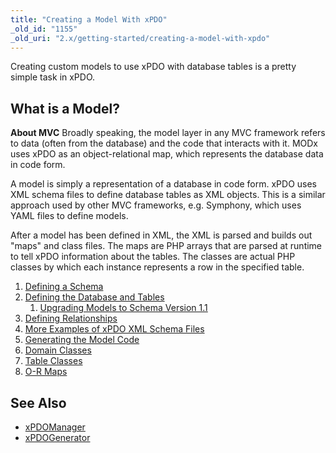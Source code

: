 ```yaml
---
title: "Creating a Model With xPDO"
_old_id: "1155"
_old_uri: "2.x/getting-started/creating-a-model-with-xpdo"
---
```


Creating custom models to use xPDO with database tables is a pretty simple task in xPDO.

## What is a Model?

**About MVC**
Broadly speaking, the model layer in any MVC framework refers to data (often from the database) and the code that interacts with it. MODx uses xPDO as an object-relational map, which represents the database data in code form.

A model is simply a representation of a database in code form. xPDO uses XML schema files to define database tables as XML objects. This is a similar approach used by other MVC frameworks, e.g. Symphony, which uses YAML files to define models.

After a model has been defined in XML, the XML is parsed and builds out "maps" and class files. The maps are PHP arrays that are parsed at runtime to tell xPDO information about the tables. The classes are actual PHP classes by which each instance represents a row in the specified table.

1. [Defining a Schema](xpdo/getting-started/creating-a-model-with-xpdo/defining-a-schema)
  1. [Defining the Database and Tables](xpdo/getting-started/creating-a-model-with-xpdo/defining-a-schema/defining-the-database-and-tables)
      1. [Upgrading Models to Schema Version 1.1](xpdo/getting-started/creating-a-model-with-xpdo/defining-a-schema/defining-the-database-and-tables/upgrading-models-to-schema-version-1.1)
  2. [Defining Relationships](xpdo/getting-started/creating-a-model-with-xpdo/defining-a-schema/defining-relationships)
  3. [More Examples of xPDO XML Schema Files](xpdo/getting-started/creating-a-model-with-xpdo/defining-a-schema/more-examples-of-xpdo-xml-schema-files)
2. [Generating the Model Code](xpdo/getting-started/creating-a-model-with-xpdo/generating-the-model-code)
  1. [Domain Classes](xpdo/getting-started/creating-a-model-with-xpdo/generating-the-model-code/domain-classes)
  2. [Table Classes](xpdo/getting-started/creating-a-model-with-xpdo/generating-the-model-code/table-classes)
  3. [O-R Maps](xpdo/getting-started/creating-a-model-with-xpdo/generating-the-model-code/o-r-maps)

## See Also

- [xPDOManager](xpdo/class-reference/xpdomanager "xPDOManager")
- [xPDOGenerator](xpdo/class-reference/xpdogenerator "xPDOGenerator")